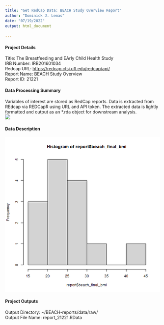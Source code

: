 ```yaml
---
title: "Get RedCap Data: BEACH Study Overview Report"
author: "Dominick J. Lemas"
date: "07/19/2022"
output: html_document

---
```









#### __Project Details__
Title: The Breastfeeding and EArly Child Health Study  
IRB Number: IRB201601034  
Redcap URL: https://redcap.ctsi.ufl.edu/redcap/api/  
Report Name: BEACH Study Overview  
Report ID: 21221

#### __Data Processing Summary__
Variables of interest are stored as RedCap reports. Data is extracted from REdcap via REDCapR using URL and API token. The extracted data is lightly formatted and output as an *.rda object for downstream analysis.  
![](redcap_workflow.png)

#### __Data Description__

![plot of chunk unnamed-chunk-6](get_RedCapData_21221/unnamed-chunk-6-1.png)
  
#### __Project Outputs__  
Output Directory: ~/BEACH-reports/data/raw/  
Output File Name: report_21221.RData
